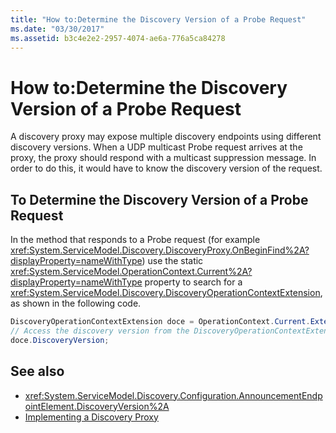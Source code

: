 ```yaml
---
title: "How to:Determine the Discovery Version of a Probe Request"
ms.date: "03/30/2017"
ms.assetid: b3c4e2e2-2957-4074-ae6a-776a5ca84278
---
```

# How to:Determine the Discovery Version of a Probe Request

A discovery proxy may expose multiple discovery endpoints using different discovery versions. When a UDP multicast Probe request arrives at the proxy, the proxy should respond with a multicast suppression message. In order to do this, it would have to know the discovery version of the request.

## To Determine the Discovery Version of a Probe Request

In the method that responds to a Probe request (for example <xref:System.ServiceModel.Discovery.DiscoveryProxy.OnBeginFind%2A?displayProperty=nameWithType>) use the static <xref:System.ServiceModel.OperationContext.Current%2A?displayProperty=nameWithType> property to search for a <xref:System.ServiceModel.Discovery.DiscoveryOperationContextExtension>, as shown in the following code.

```csharp
DiscoveryOperationContextExtension doce = OperationContext.Current.Extensions.Find<DiscoveryOperationContextExtension>();
// Access the discovery version from the DiscoveryOperationContextExtension
doce.DiscoveryVersion;
```

## See also

- <xref:System.ServiceModel.Discovery.Configuration.AnnouncementEndpointElement.DiscoveryVersion%2A>
- [Implementing a Discovery Proxy](../../../../docs/framework/wcf/feature-details/implementing-a-discovery-proxy.md)
